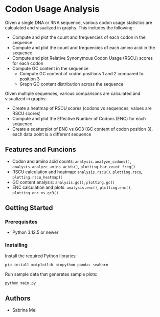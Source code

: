 # Codon Usage Analysis

Given a single DNA or RNA sequence, various codon usage statistics are calculated and visualized in graphs. This includes the following:
- Compute and plot the count and frequencies of each codon in the sequence
- Compute and plot the count and frequencies of each amino acid in the sequence
- Compute and plot Relative Synonymous Codon Usage (RSCU) scores for each codon
- Compute GC content in the sequence
  - Compute GC content of codon positions 1 and 2 compared to position 3
  - Graph GC content distribution across the sequence
 
Given multiple sequences, various comparisons are calculated and visualized in graphs:
- Create a heatmap of RSCU scores (codons vs sequences, values are RSCU scores)
- Compute and plot the Effective Number of Codons (ENC) for each sequence
- Create a scatterplot of ENC vs GC3 (GC content of codon position 3), each data point is a different sequence

## Features and Funcions

- Codon and amino acid counts: `analysis.analyze_codons()`, `analysis.analyze_amino_acids()`, `plotting.bar_count_freq()`
- RSCU calculation and heatmap: `analysis.rscu()`, `plotting.rscu`, `plotting.rscu_heatmap()`
- GC content analysis: `analysis.gc()`, `plotting.gc()`
- ENC calculation and plots: `analysis.enc()`, `plotting.enc()`, `plotting.enc_vs_gc3()`

## Getting Started

### Prerequisites
- Python 3.12.5 or newer

### Installing
Install the required Python libraries:
```bash
pip install matplotlib biopython pandas seaborn
```
Run sample data that generates sample plots:
```bash
python main.py
```
## Authors

  - Sabrina Mei




